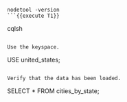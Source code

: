 ```
nodetool -version
```{{execute T1}}

```
cqlsh
```{{execute T1}}

Use the keyspace.
```
USE united_states;
```{{execute T1}}

Verify that the data has been loaded.
```
SELECT * FROM cities_by_state;
```{{execute T1}}